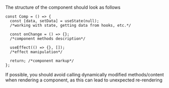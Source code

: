 The structure of the component should look as follows

```tsx
const Comp = () => {
  const [data, setData] = useState(null);
  /*working with state, getting data from hooks, etc.*/

  const onChange = () => {};
  /*component methods description*/

  useEffect(() => {}, []);
  /*effect manipulation*/

  return; /*component markup*/
};
```

If possible, you should avoid calling dynamically modified methods/content when rendering a component, as this can lead to unexpected re-rendering
